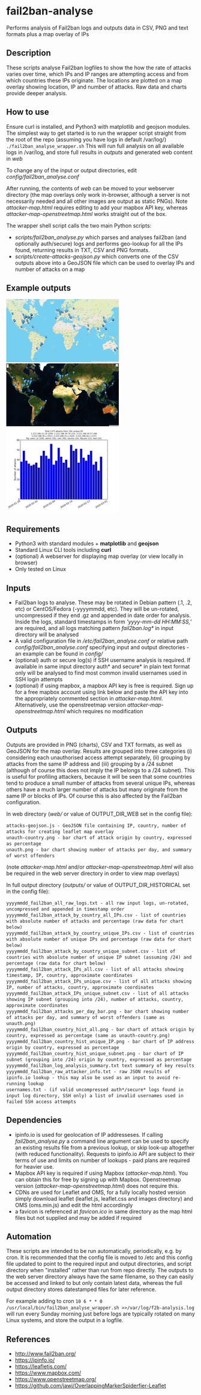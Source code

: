 # fail2ban-analyse
Performs analysis of Fail2ban logs and outputs data in CSV, PNG and text formats plus a map overlay of IPs

## Description

These scripts analyse Fail2ban logfiles to show the how the rate of attacks varies over time, which IPs and IP ranges are attempting access and from which countries these IPs originate. The locations are plotted on a map overlay showing location, IP and number of attacks. Raw data and charts provide deeper analysis.

## How to use

Ensure curl is installed, and Python3 with matplotlib and geojson modules. The simplest way to get started is to run the wrapper script straight from the root of the repo (assuming you have logs in default /var/log/)
`./fail2ban_analyse_wrapper.sh`
This will run full analysis on all available logs in /var/log, and store full results in _outputs_ and generated web content in _web_

To change any of the input or output directories, edit _config/fail2ban_analyse.conf_

After running, the contents of _web_ can be moved to your webserver directory (the map overlays only work in-browser, although a server is not necessarily needed and all other images are output as static PNGs).  Note _attacker-map.html_ requires editing to add your mapbox API key, whereas _attacker-map-openstreetmap.html_ works straight out of the box.

The wrapper shell script calls the two main Python scripts:
- _scripts/fail2ban_analyse.py_ which parses and analyses fail2ban (and optionally auth/secure) logs and performs geo-lookup for all the IPs found, returning results in TXT, CSV and PNG formats.
- _scripts/create-attacks-geojson.py_ which converts one of the CSV outputs above into a GeoJSON file which can be used to overlay IPs and number of attacks on a map

## Example outputs

![Example map overlay](/examples/map-screenshot.png)
![Example satellite view](/examples/satellite-screenshot.png)
![Example Attack timeline](/examples/unauth-example.png)

## Requirements

- Python3 with standard modules + **matplotlib** and **geojson**
- Standard Linux CLI tools including **curl**
- (optional) A webserver for displaying map overlay (or view locally in browser)
- Only tested on Linux

## Inputs

- Fail2ban logs to analyse. These may be rotated in Debian pattern (.1, .2, etc) or CentOS/Fedora (-yyyymmdd, etc). They will be un-rotated, uncompressed if they end .gz and appended in date order for analysis. Inside the logs, standard timestamps in form _'yyyy-mm-dd HH:MM:SS,'_ are required, and all logs matching pattern _fail2ban.log*_ in input directory will be analysed
- A valid configuration file in _/etc/fail2ban_analyse.conf_ or relative path _config/fail2ban_analyse.conf_ specifying input and output directories - an example can be found in _config/_
- (optional) auth or secure log(s) if SSH username analysis is required. If available in same input directory auth* and secure* in plain text format only will be analysed to find most common invalid usernames used in SSH login attempts
- (optional) if using mapbox, a mapbox API key is free is required. Sign up for a free mapbox account using link below and paste the API key into the appropriately commented section in _attacker-map.html_. Alternatively, use the openstreetmap version _attacker-map-openstreetmap.html_ which requires no modification

## Outputs

Outputs are provided in PNG (charts), CSV and TXT formats, as well as GeoJSON for the map overlay. Results are grouped into three categories (i) considering each unauthorised access attempt separately, (ii) grouping by attacks from the same IP address and (iii) grouping by a /24 subnet (although of course this does not imply the IP belongs to a /24 subnet). This is useful for profiling attackers, because it will be seen that some countries tend to produce a small number of attacks from several unique IPs, whereas others have a much larger number of attacks but many originate from the same IP or blocks of IPs. Of course this is also affected by the Fail2ban configuration.

In web directory (_web/_ or value of OUTPUT_DIR_WEB set in the config file):

```
attacks-geojson.js - GeoJSON file containing IP, country, number of attacks for creating leaflet map overlay
unauth-country.png - bar chart of attack origin by country, expressed as percentage
unauth.png - bar chart showing number of attacks per day, and summary of worst offenders
```

(note _attacker-map.html_ and/or _attacker-map-openstreetmap.html_ will also be required in the web server directory in order to view map overlays)

In full output directory (_outputs/_ or value of OUTPUT_DIR_HISTORICAL set in the config file):
```
yyyymmdd_fail2ban_all_raw_logs.txt - all raw input logs, un-rotated, uncompressed and appended in timestamp order
yyyymmdd_fail2ban_attack_by_country_all_IPs.csv - list of countries with absolute number of attacks and percentage (raw data for chart below)
yyyymmdd_fail2ban_attack_by_country_unique_IPs.csv - list of countries with absolute number of unique IPs and percentage (raw data for chart below)
yyyymmdd_fail2ban_attack_by_country_unique_subnet.csv - list of countries with absolute number of unique IP subnet (assuming /24) and percentage (raw data for chart below)
yyyymmdd_fail2ban_attack_IPs_all.csv - list of all attacks showing timestamp, IP, country, approximate coordinates
yyyymmdd_fail2ban_attack_IPs_unique.csv - list of all attacks showing IP, number of attacks, country, approximate coordinates
yyyymmdd_fail2ban_attack_IPs_unique_subnet.csv - list of all attacks showing IP subnet (grouping into /24), number of attacks, country, approximate coordinates
yyyymmdd_fail2ban_attacks_per_day_bar.png - bar chart showing number of attacks per day, and summary of worst offenders (same as unauth.png)
yyyymmdd_fail2ban_country_hist_all.png - bar chart of attack origin by country, expressed as percentage (same as unauth-country.png)
yyyymmdd_fail2ban_country_hist_unique_IP.png - bar chart of IP address origin by country, expressed as percentage
yyyymmdd_fail2ban_country_hist_unique_subnet.png - bar chart of IP subnet (grouping into /24) origin by country, expressed as percentage
yyyymmdd_fail2ban_log_analysis_summary.txt text summary of key results
yyyymmdd_fail2ban_raw_attacker_info.txt - raw JSON results of ipinfo.io lookup - this may also be used as an input to avoid re-running lookup
usernames.txt - (if valid uncompressed auth*/secure* logs found in input log directory, SSH only) a list of invalid usernames used in failed SSH access attempts
```

## Dependencies

- ipinfo.io is used for geolocation of IP addresseses.  If calling _fail2ban_analyse.py_ a command line argument can be used to specify an existing results file from a previous lookup, or skip look-up altogether (with reduced functionality).  Requests to ipinfo.io API are subject to their terms of use and limits on number of lookups - paid plans are required for heavier use.
- Mapbox API key is required if using Mapbox (_attacker-map.html_).  You can obtain this for free by signing up with Mapbox.  Openstreetmap version (_attacker-map-openstreetmap.html_) does not require this.
- CDNs are used for Leaflet and OMS, for a fully locally hosted version simply download leaflet (leaflet.js, leaflet.css and images directory) and OMS (oms.min.js) and edit the html accordingly
- a favicon is referenced at _favicon.ico_ in same directory as the map html files but not supplied and may be added if required

## Automation

These scripts are intended to be run automatically, periodically, e.g. by cron. It is recommended that the config file is moved to /etc and this config file updated to point to the required input and output directories, and script directory when "installed" rather than run from repo directly. The outputs to the web server directory always have the same filename, so they can easily be accessed and linked to but only contain latest data, whereas the full output directory stores datestamped files for later reference.

For example adding to cron `10 6 * * 0 /usr/local/bin/fail2ban_analyse_wrapper.sh >>/var/log/f2b-analysis.log` will run every Sunday morning just before logs are typically rotated on many Linux systems, and store the output in a logfile.

## References

- http://www.fail2ban.org/
- https://ipinfo.io/
- https://leafletjs.com/
- https://www.mapbox.com/
- https://www.openstreetmap.org/
- https://github.com/jawj/OverlappingMarkerSpiderfier-Leaflet



